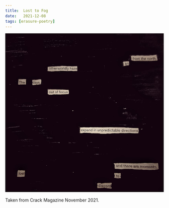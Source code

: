 ```yaml
---
title:  Lost to Fog
date:   2021-12-08 
tags: [erasure-poetry]
---
```


<img src="/assets/images/articles/2021/fog.jpeg" alt="erasure poem: from the north/ an otherworldly haze./These days, out of focus/ expand in unpredictable directions/ and there are moments/lost to discord" title="Clearly I am full of festive joy" class="responsive"><br>

Taken from Crack Magazine November 2021.
